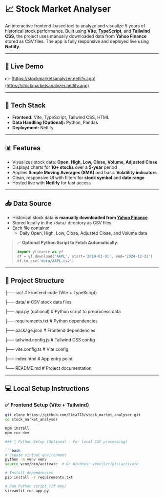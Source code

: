 # 📈 **Stock Market Analyser**

An interactive frontend-based tool to analyze and visualize 5 years of historical stock performance. Built using **Vite**, **TypeScript**, and **Tailwind CSS**, the project uses manually downloaded data from **Yahoo Finance** stored as CSV files. The app is fully responsive and deployed live using **Netlify**.

---

## 🔗 **Live Demo**

👉 [https://stockmarketsanalyzer.netlify.app](https://stockmarketsanalyzer.netlify.app)

---

## 🧰 **Tech Stack**

- **Frontend:** Vite, TypeScript, Tailwind CSS, HTML
- **Data Handling (Optional):** Python, Pandas
- **Deployment:** Netlify

---

## 📊 **Features**

- Visualizes stock data: **Open, High, Low, Close, Volume, Adjusted Close**
- Displays charts for **10+ stocks** over a **5-year** period
- Applies **Simple Moving Averages (SMA)** and basic **Volatility indicators**
- Clean, responsive UI with filters for **stock symbol** and **date range**
- Hosted live with **Netlify** for fast access

---

## 📥 **Data Source**

- Historical stock data is **manually downloaded from [Yahoo Finance](https://finance.yahoo.com/)**.
- Stored locally in the `/data/` directory as CSV files.
- Each file contains:
  - Daily Open, High, Low, Close, Adjusted Close, and Volume data

> ✅ **Optional Python Script to Fetch Automatically**:
> ```python
> import yfinance as yf
> df = yf.download('AAPL', start='2019-01-01', end='2024-12-31')
> df.to_csv('data/AAPL.csv')
> ```

---

## 📁 **Project Structure**

├── src/ # Frontend code (Vite + TypeScript)

├── data/ # CSV stock data files

├── app.py (optional) # Python script to preprocess data

├── requirements.txt # Python dependencies

├── package.json # Frontend dependencies

├── tailwind.config.js # Tailwind CSS config

├── vite.config.ts # Vite config

├── index.html # App entry point

└── README.md # Project documentation



---

## 💻 **Local Setup Instructions**

### ✅ **Frontend Setup (Vite + Tailwind)**

```bash
git clone https://github.com/Ekta778/stock_market_analyser.git
cd stock_market_analyser

npm install
npm run dev

### 🐍 Python Setup (Optional - For local CSV processing)

```bash
# Create virtual environment
python -m venv venv
source venv/bin/activate  # On Windows: venv\Scripts\activate

# Install dependencies
pip install -r requirements.txt

# Run Python script (if any)
streamlit run app.py



